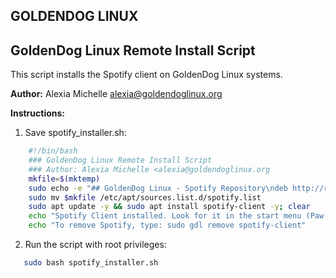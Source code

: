 ## GOLDENDOG LINUX

## GoldenDog Linux Remote Install Script

This script installs the Spotify client on GoldenDog Linux systems.

**Author:** Alexia Michelle <alexia@goldendoglinux.org>

**Instructions:**

1. Save spotify_installer.sh:

```bash
    #!/bin/bash
    ### GoldenDog Linux Remote Install Script
    ### Author: Alexia Michelle <alexia@goldendoglinux.org
    mkfile=$(mktemp)
    sudo echo -e "## GoldenDog Linux - Spotify Repository\ndeb http://repository.spotify.com/ stable non-free" > $mkfile
    sudo mv $mkfile /etc/apt/sources.list.d/spotify.list
    sudo apt update -y && sudo apt install spotify-client -y; clear
    echo "Spotify Client installed. Look for it in the start menu (Paw icon)"
    echo "To remove Spotify, type: sudo gdl remove spotify-client"
```

2. Run the script with root privileges:
```bash
   sudo bash spotify_installer.sh
   ```





